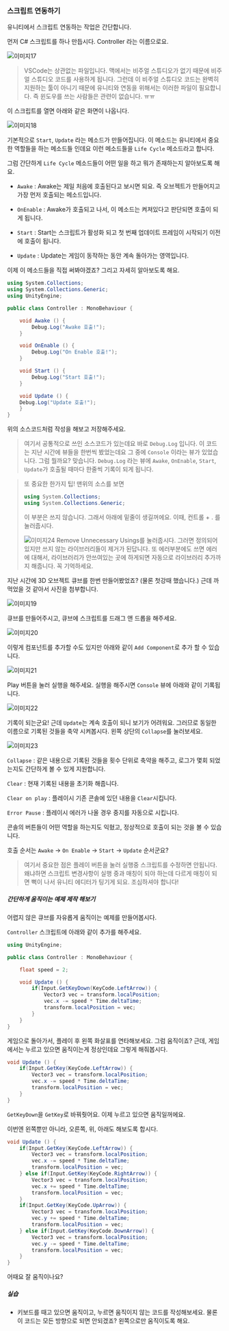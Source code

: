 ### 스크립트 연동하기

유니티에서 스크립트 연동하는 작업은 간단합니다.

먼저 C# 스크립트를 하나 만듭시다. Controller 라는 이름으로요.

![이미지17](https://github.com/Vallista/unity-3d-teaching-material/blob/master/Image/Chapter-4/17.png?raw=true)

> VSCode는 상관없는 파일입니다. 맥에서는 비주얼 스튜디오가 없기 때문에 비주얼 스튜디오 코드를 사용하게 됩니다. 그런데 이 비주얼 스튜디오 코드는 완벽히 지원하는 툴이 아니기 때문에 유니티와 연동을 위해서는 이러한 파일이 필요합니다. 즉 윈도우를 쓰는 사람들은 관련이 없습니다. ㅠㅠ

이 스크립트를 열면 아래와 같은 화면이 나옵니다.

![이미지18](https://github.com/Vallista/unity-3d-teaching-material/blob/master/Image/Chapter-4/18.png?raw=true)

기본적으로 `Start`, `Update` 라는 메소드가 만들어집니다. 이 메소드는 유니티에서 중요한 역할들을 하는 메소드들 인데요 이런 메소드들을 `Life Cycle` 메소드라고 합니다.

그럼 간단하게 `Life Cycle` 메소드들이 어떤 일을 하고 뭐가 존재하는지 알아보도록 해요.

- `Awake` : Awake는 제일 처음에 호출된다고 보시면 되요. 즉 오브젝트가 만들어지고 가장 먼저 호출되는 메소드입니다.


- `OnEnable` : Awake가 호출되고 나서, 이 메소드는 켜져있다고 판단되면 호출이 되게 됩니다.


- `Start` : Start는 스크립트가 활성화 되고 첫 번째 업데이트 프레임이 시작되기 이전에 호출이 됩니다.


- `Update` : Update는 게임이 동작하는 동안 계속 돌아가는 영역입니다.

이제 이 메소드들을 직접 써봐야겠죠? 그리고 자세히 알아보도록 해요.

```csharp
using System.Collections;
using System.Collections.Generic;
using UnityEngine;

public class Controller : MonoBehaviour {

	void Awake () {
		Debug.Log("Awake 호출!");
	}

	void OnEnable () {
		Debug.Log("On Enable 호출!");
	}

	void Start () {
		Debug.Log("Start 호출!");
	}

	void Update () {
    Debug.Log("Update 호출!");
	}
}
```

위의 소스코드처럼 작성을 해보고 저장해주세요.

> 여기서 공통적으로 쓰인 소스코드가 있는데요 바로 `Debug.Log` 입니다. 이 코드는 지난 시간에 뷰들을 한번씩 봤었는데요 그 중에 `Console` 이라는 뷰가 있었습니다. 그럼 뭘까요? 맞습니다. `Debug.Log` 라는 뷰에 `Awake`, `OnEnable`, `Start`, `Update`가 호출될 때마다 한줄씩 기록이 되게 됩니다.

> 또 중요한 한가지 팁!
> 맨위의 소스를 보면
> ```csharp
> using System.Collections;
> using System.Collections.Generic;
> ```
> 이 부분은 쓰지 않습니다. 그래서 아래에 밑줄이 생길꺼에요. 이때, 컨트롤 + . 를 눌러줍시다.
>
> ![이미지24](https://github.com/Vallista/unity-3d-teaching-material/blob/master/Image/Chapter-4/24.png?raw=true)
> Remove Unnecessary Usings를 눌러줍시다.
> 그러면 정의되어 있지만 쓰지 않는 라이브러리들이 제거가 된답니다.
> 또 에러부분에도 쓰면 에러에 대해서, 라이브러리가 안쓰여있는 곳에 하게되면 자동으로 라이브러리 추가까지 해줍니다. 꼭 기억하세요.


지난 시간에 3D 오브젝트 큐브를 한번 만들어봤었죠? (물론 첫강때 했습니다.) 근데 까먹었을 것 같아서 사진을 첨부합니다.

![이미지19](https://github.com/Vallista/unity-3d-teaching-material/blob/master/Image/Chapter-4/19.png?raw=true)

큐브를 만들어주시고, 큐브에 스크립트를 드래그 앤 드롭을 해주세요.

![이미지20](https://github.com/Vallista/unity-3d-teaching-material/blob/master/Image/Chapter-4/20.png?raw=true)

이렇게 컴포넌트를 추가할 수도 있지만 아래와 같이 `Add Component`로 추가 할 수 있습니다.

![이미지21](https://github.com/Vallista/unity-3d-teaching-material/blob/master/Image/Chapter-4/21.png?raw=true)

Play 버튼을 눌러 실행을 해주세요. 실행을 해주시면 `Console` 뷰에 아래와 같이 기록됩니다.

![이미지22](https://github.com/Vallista/unity-3d-teaching-material/blob/master/Image/Chapter-4/22.png?raw=true)

기록이 되는군요! 근데 `Update`는 계속 호출이 되니 보기가 어려워요. 그러므로 동일한 이름으로 기록된 것들을 축약 시켜봅시다. 왼쪽 상단의 `Collapse`를 눌러보세요.

![이미지23](https://github.com/Vallista/unity-3d-teaching-material/blob/master/Image/Chapter-4/23.png?raw=true)

`Collapse` : 같은 내용으로 기록된 것들을 횟수 단위로 축약을 해주고, 로그가 몇회 되었는지도 간단하게 볼 수 있게 지원합니다.

`Clear` : 현재 기록된 내용을 초기화 해줍니다.

`Clear on play` : 플레이시 기존 콘솔에 있던 내용을 `Clear`시킵니다.

`Error Pause` : 플레이시 에러가 나올 경우 중지를 자동으로 시킵니다.

콘솔의 버튼들이 어떤 역할을 하는지도 익혔고, 정상적으로 호출이 되는 것을 볼 수 있습니다.

호출 순서는 `Awake` -> `On Enable` -> `Start` -> `Update` 순서군요?

> 여기서 중요한 점은 플레이 버튼을 눌러 실행중 스크립트를 수정하면 안됩니다. 왜냐하면 스크립트 변경사항이 실행 중과 매칭이 되야 하는데 다르게 매칭이 되면 뻑이 나서 유니티 에디터가 팅기게 되요. 조심하셔야 합니다!

##### 간단하게 움직이는 예제 제작 해보기

어렵지 않은 큐브를 자유롭게 움직이는 예제를 만들어봅시다.

`Controller` 스크립트에 아래와 같이 추가를 해주세요.

```csharp
using UnityEngine;

public class Controller : MonoBehaviour {

	float speed = 2;

	void Update () {
		if(Input.GetKeyDown(KeyCode.LeftArrow)) {
			Vector3 vec = transform.localPosition;
			vec.x -= speed * Time.deltaTime;
			transform.localPosition = vec;
		}
	}
}
```

게임으로 돌아가서, 플레이 후 왼쪽 화살표를 연타해보세요. 그럼 움직이죠? 근데, 게임에서는 누르고 있으면 움직이는게 정상인데요 그렇게 해줘봅시다.

```csharp
void Update () {
	if(Input.GetKey(KeyCode.LeftArrow)) {
		Vector3 vec = transform.localPosition;
		vec.x -= speed * Time.deltaTime;
		transform.localPosition = vec;
	}
}
```

`GetKeyDown`을 `GetKey`로 바꿔줫어요. 이제 누르고 있으면 움직일꺼에요.

이번엔 왼쪽뿐만 아니라, 오른쪽, 위, 아래도 해보도록 합시다.

```csharp
void Update () {
	if(Input.GetKey(KeyCode.LeftArrow)) {
		Vector3 vec = transform.localPosition;
		vec.x -= speed * Time.deltaTime;
		transform.localPosition = vec;
	} else if(Input.GetKey(KeyCode.RightArrow)) {
		Vector3 vec = transform.localPosition;
		vec.x += speed * Time.deltaTime;
		transform.localPosition = vec;
	}
	if(Input.GetKey(KeyCode.UpArrow)) {
		Vector3 vec = transform.localPosition;
		vec.y += speed * Time.deltaTime;
		transform.localPosition = vec;
	} else if(Input.GetKey(KeyCode.DownArrow)) {
		Vector3 vec = transform.localPosition;
		vec.y -= speed * Time.deltaTime;
		transform.localPosition = vec;
	}
}
```

어때요 잘 움직이나요?

##### 실습

- 키보드를 때고 있으면 움직이고, 누르면 움직이지 않는 코드를 작성해보세요. 물론 이 코드는 모든 방향으로 되면 안되겠죠? 왼쪽으로만 움직이도록 해요.
